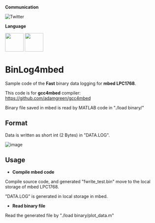 **Communication**

<a style="text-decoration: none" href="https://twitter.com/hogelungfish" target="_blank">
    <img src="https://img.shields.io/badge/twitter-%40hogelungfish-1da1f2.svg" alt="Twitter">
</a>
<p>

**Language**
<p>
<img src="https://cdn.jsdelivr.net/gh/devicons/devicon/icons/cplusplus/cplusplus-original.svg" width="60"/>
<img src="https://cdn.jsdelivr.net/gh/devicons/devicon/icons/matlab/matlab-original.svg" width="60"/>
<p>

# BinLog4mbed
Sample code of the __Fast__ binary data logging for __mbed LPC1768__.

This code is for __gcc4mbed__ compiler: https://github.com/adamgreen/gcc4mbed

Binary file saved in mbed is read by MATLAB code in "./load binary/"


## Format

Data is written as short int (2 Bytes) in "DATA.LOG".

![image](https://user-images.githubusercontent.com/114337358/206899316-ff17f5a5-9f0d-494a-b434-a7b967445486.png)



## Usage

* __Compile mbed code__

Compile source code, and generated "fwrite_test.bin" move to the local storage of  mbed LPC1768.

"DATA.LOG" is generated in local storage in mbed.

* __Read binary file__

Read the generated file by "./load binary/plot_data.m"
